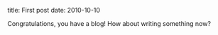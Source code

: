 title: First post
date: 2010-10-10

Congratulations, you have a blog! How about writing something now?
